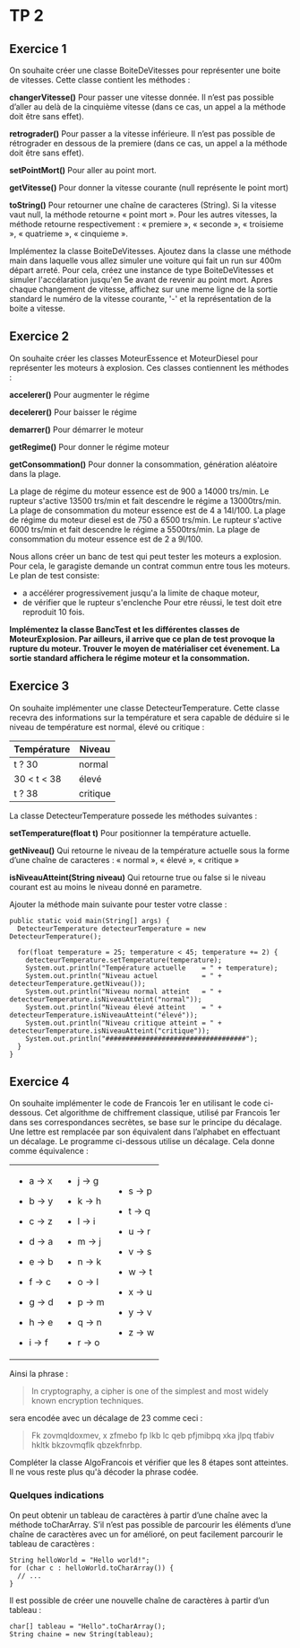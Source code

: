 # TP 2

## Exercice 1

On souhaite créer une classe BoiteDeVitesses pour représenter une boite de vitesses. Cette classe contient les méthodes :

**changerVitesse()**
Pour passer une vitesse donnée. Il n’est pas possible d’aller au delà de la cinquième vitesse (dans ce cas, un appel a la méthode doit être sans effet).

**retrograder()**
Pour passer a la vitesse inférieure. Il n’est pas possible de rétrograder en dessous de la premiere (dans ce cas, un appel a la méthode doit être sans effet).

**setPointMort()**
Pour aller au point mort.

**getVitesse()**
Pour donner la vitesse courante (null représente le point mort)

**toString()**
Pour retourner une chaîne de caracteres (String). Si la vitesse vaut null, la méthode retourne « point mort ». Pour les autres vitesses, la méthode retourne respectivement : « premiere », « seconde », « troisieme », « quatrieme », « cinquieme ».

Implémentez la classe BoiteDeVitesses. Ajoutez dans la classe une méthode main dans laquelle vous allez simuler une voiture qui fait un run sur 400m départ arreté. Pour cela, créez une instance de type BoiteDeVitesses et simuler l'accélaration jusqu'en 5e avant de revenir au point mort. 
Apres chaque changement de vitesse, affichez sur une meme ligne de la sortie standard le numéro de la vitesse courante, '-' et la représentation de la boite a vitesse.



## Exercice 2

On souhaite créer les classes MoteurEssence et MoteurDiesel pour représenter les moteurs à explosion. Ces classes contiennent les méthodes :

**accelerer()**
Pour augmenter le régime

**decelerer()**
Pour baisser le régime

**demarrer()**
Pour démarrer le moteur

**getRegime()**
Pour donner le régime moteur

**getConsommation()**
Pour donner la consommation, génération aléatoire dans la plage.

La plage de régime du moteur essence est de 900 a 14000 trs/min. Le rupteur s'active 13500 trs/min et fait descendre le régime a 13000trs/min.
La plage de consommation du moteur essence est de 4 a 14l/100.
La plage de régime du moteur diesel est de 750 a 6500 trs/min. Le rupteur s'active 6000 trs/min et fait descendre le régime a 5500trs/min.
La plage de consommation du moteur essence est de 2 a 9l/100.

Nous allons créer un banc de test qui peut tester les moteurs a explosion. Pour cela, le garagiste demande un contrat commun entre tous les moteurs.
Le plan de test consiste:
* a accélérer progressivement jusqu'a la limite de chaque moteur, 
* de vérifier que le rupteur s'enclenche
Pour etre réussi, le test doit etre reproduit 10 fois. 


**Implémentez la classe BancTest et les différentes classes de MoteurExplosion. Par ailleurs, il arrive que ce plan de test provoque la rupture du moteur. Trouver le moyen de matérialiser cet évenement. La sortie standard affichera le régime moteur et la consommation.**


## Exercice 3
On souhaite implémenter une classe DetecteurTemperature. Cette classe recevra des informations sur la température et sera capable de déduire si le niveau de température est normal, élevé ou critique :

| Température | Niveau |
| --- | --- |
| t ? 30 | normal |
| 30 < t < 38 | élevé |
| t ? 38 | critique |

La classe DetecteurTemperature possede les méthodes suivantes :

**setTemperature(float t)**
Pour positionner la température actuelle.

**getNiveau()**
Qui retourne le niveau de la température actuelle sous la forme d’une chaîne de caracteres : « normal », « élevé », « critique »

**isNiveauAtteint(String niveau)**
Qui retourne true ou false si le niveau courant est au moins le niveau donné en parametre.

Ajouter la méthode main suivante pour tester votre classe :

    public static void main(String[] args) {
      DetecteurTemperature detecteurTemperature = new DetecteurTemperature();
    
      for(float temperature = 25; temperature < 45; temperature += 2) {
        detecteurTemperature.setTemperature(temperature);
        System.out.println("Température actuelle    = " + temperature);
        System.out.println("Niveau actuel           = " + detecteurTemperature.getNiveau());
        System.out.println("Niveau normal atteint   = " + detecteurTemperature.isNiveauAtteint("normal"));
        System.out.println("Niveau élevé atteint    = " + detecteurTemperature.isNiveauAtteint("élevé"));
        System.out.println("Niveau critique atteint = " + detecteurTemperature.isNiveauAtteint("critique"));
        System.out.println("###################################");
      }
    }

## Exercice 4
On souhaite implémenter le code de Francois 1er en utilisant le code ci-dessous. Cet algorithme de chiffrement classique, utilisé par Francois 1er dans ses correspondances secrètes, se base sur le principe du décalage. Une lettre est remplacée par son équivalent dans l’alphabet en effectuant un décalage. Le programme ci-dessous utilise un décalage. Cela donne comme équivalence :

<table class="hlist"><tbody><tr><td><ul class="simple">
<li><p>a → x</p></li>
<li><p>b → y</p></li>
<li><p>c → z</p></li>
<li><p>d → a</p></li>
<li><p>e → b</p></li>
<li><p>f → c</p></li>
<li><p>g → d</p></li>
<li><p>h → e</p></li>
<li><p>i → f</p></li>
</ul>
</td><td><ul class="simple">
<li><p>j → g</p></li>
<li><p>k → h</p></li>
<li><p>l → i</p></li>
<li><p>m → j</p></li>
<li><p>n → k</p></li>
<li><p>o → l</p></li>
<li><p>p → m</p></li>
<li><p>q → n</p></li>
<li><p>r → o</p></li>
</ul>
</td><td><ul class="simple">
<li><p>s → p</p></li>
<li><p>t → q</p></li>
<li><p>u → r</p></li>
<li><p>v → s</p></li>
<li><p>w → t</p></li>
<li><p>x → u</p></li>
<li><p>y → v</p></li>
<li><p>z → w</p></li>
</ul>
</td></tr></tbody></table>

Ainsi la phrase :

> In cryptography, a cipher is one of the simplest and most widely known encryption techniques.

sera encodée avec un décalage de 23 comme ceci :

> Fk zovmqldoxmev, x zfmebo fp lkb lc qeb pfjmibpq xka jlpq tfabiv hkltk bkzovmqflk qbzekfnrbp.

Compléter la classe AlgoFrancois et vérifier que les 8 étapes sont atteintes. Il ne vous reste plus qu'à décoder la phrase codée.

### Quelques indications
On peut obtenir un tableau de caractères à partir d’une chaîne avec la méthode toCharArray. S’il n’est pas possible de parcourir les éléments d’une chaîne de caractères avec un for amélioré, on peut facilement parcourir le tableau de caractères :

    String helloWorld = "Hello world!";
    for (char c : helloWorld.toCharArray()) {
      // ...
    }
    
Il est possible de créer une nouvelle chaîne de caractères à partir d’un tableau :

    char[] tableau = "Hello".toCharArray();
    String chaine = new String(tableau);
